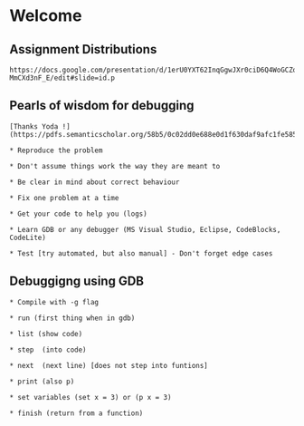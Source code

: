# Welcome


## Assignment Distributions
    https://docs.google.com/presentation/d/1erU0YXT62InqGgwJXr0ciD6Q4WoGCZoC-MmCXd3nF_E/edit#slide=id.p

## Pearls of wisdom for debugging
    
    [Thanks Yoda !](https://pdfs.semanticscholar.org/58b5/0c02dd0e688e0d1f630daf9afc1fe585be4c.pdf)

    * Reproduce the problem

    * Don't assume things work the way they are meant to

    * Be clear in mind about correct behaviour

    * Fix one problem at a time

    * Get your code to help you (logs)

    * Learn GDB or any debugger (MS Visual Studio, Eclipse, CodeBlocks, CodeLite)

    * Test [try automated, but also manual] - Don't forget edge cases


## Debuggigng using GDB

    * Compile with -g flag

    * run (first thing when in gdb)

    * list (show code)

    * step  (into code)

    * next  (next line) [does not step into funtions]

    * print (also p)

    * set variables (set x = 3) or (p x = 3)

    * finish (return from a function)


